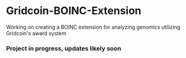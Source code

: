 # Gridcoin-BOINC-Extension
Working on creating a BOINC extension for analyzing genomics utilizing Gridcoin's award system

### Project in progress, updates likely soon
